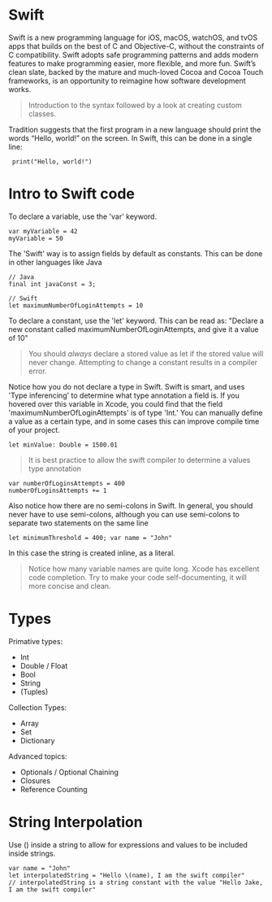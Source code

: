 Swift
====================================
Swift is a new programming language for iOS, macOS, watchOS, and tvOS apps that builds on the best of C and Objective-C, without the constraints of C compatibility. Swift adopts safe programming patterns and adds modern features to make programming easier, more flexible, and more fun. Swift’s clean slate, backed by the mature and much-loved Cocoa and Cocoa Touch frameworks, is an opportunity to reimagine how software development works.

>Introduction to the syntax followed by a look at creating custom classes.

Tradition suggests that the first program in a new language should print the words “Hello, world!” on the screen. In Swift, this can be done in a single line:

```
 print("Hello, world!")
```

# Intro to Swift code

To declare a variable, use the 'var' keyword.
```
var myVariable = 42
myVariable = 50
```

The 'Swift' way is to assign fields by default as constants. This can be done in other languages like Java
```
// Java 
final int javaConst = 3;

// Swift
let maximumNumberOfLoginAttempts = 10
```

To declare a constant, use the 'let' keyword. This can be read as:
"Declare a new constant called maximumNumberOfLoginAttempts, and give it a value of 10"
>You should <em>always</em> declare a stored value as let if the stored value will never change.
Attempting to change a constant results in a compiler error.

Notice how you do not declare a type in Swift. Swift is smart, and uses 'Type inferencing' 
to determine what type annotation a field is. If you hovered over this variable in Xcode,
you could find that the field 'maximumNumberOfLoginAttempts' is of type 'Int.' You can manually
define a value as a certain type, and in some cases this can improve compile time of your project.

```
let minValue: Double = 1500.01
```

>It is best practice to allow the swift compiler to determine a values type annotation

```
var numberOfLoginsAttempts = 400
numberOfLoginsAttempts += 1
```

Also notice how there are no semi-colons in Swift. In general,
you should never have to use semi-colons, although you can use semi-colons 
to separate two statements on the same line

```
let minimumThreshold = 400; var name = "John"
```

In this case the string is created inline, as a literal. 

>Notice how many variable names are quite long. Xcode has 
>excellent code completion. Try to make your code self-documenting,
>it will more concise and clean.

# Types
Primative types:
- Int
- Double / Float
- Bool
- String
- (Tuples)

Collection Types:
- Array
- Set
- Dictionary

Advanced topics:
- Optionals / Optional Chaining
- Closures
- Reference Counting

# String Interpolation

Use \() inside a string to allow for expressions and values to be included inside strings.

```
var name = "John"
let interpolatedString = "Hello \(name), I am the swift compiler"
// interpolatedString is a string constant with the value "Hello Jake, I am the swift compiler"
```
